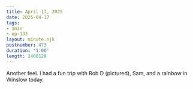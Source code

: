 ```yaml
---
title: April 17, 2025
date: 2025-04-17
tags:
- 1min
- ep-133
layout: minute.njk
postnumber: 473
duration: '1:00'
length: 2400129
---
```

Another feel.  I had a fun trip with Rob D (pictured), Sam, and a rainbow in Winslow today.